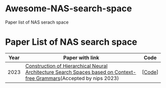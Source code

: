 # Awesome-NAS-search-space
Paper list of NAS serach space
# Paper List of NAS search space



| Year | Paper with link                                              | Code                                                         |
| :--: | ------------------------------------------------------------ | ------------------------------------------------------------ |
| 2023 | [Construction of Hierarchical Neural Architecture Search Spaces based on Context-free Grammars](https://arxiv.org/abs/2211.01842)(Accepted by nips 2023) |  [[Code](https://github.com/automl/hierarchical_nas_construction)]          |
